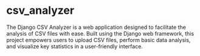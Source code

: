 # csv_analyzer
The Django CSV Analyzer is a web application designed to facilitate the analysis of CSV files with ease. Built using the Django web framework, this project empowers users to upload CSV files, perform basic data analysis, and visualize key statistics in a user-friendly interface.
